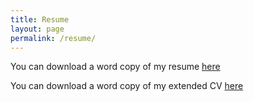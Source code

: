 ```yaml
---
title: Resume
layout: page
permalink: /resume/
---
```


You can download a word copy of my resume [here](portfolio/Malec_OnePageResume.docx)

You can download a word copy of my extended CV [here](portfolio/Malec_Resume.docx)
